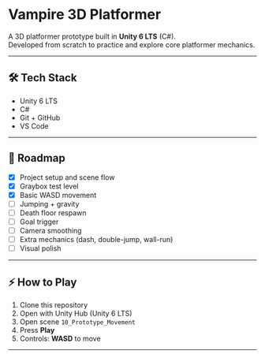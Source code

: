 # Vampire 3D Platformer

A 3D platformer prototype built in **Unity 6 LTS** (C#).  
Developed from scratch to practice and explore core platformer mechanics.

---

## 🛠️ Tech Stack
- Unity 6 LTS  
- C#  
- Git + GitHub  
- VS Code  

---

## 🚀 Roadmap
- [x] Project setup and scene flow  
- [x] Graybox test level  
- [x] Basic WASD movement  
- [ ] Jumping + gravity  
- [ ] Death floor respawn  
- [ ] Goal trigger  
- [ ] Camera smoothing  
- [ ] Extra mechanics (dash, double-jump, wall-run)  
- [ ] Visual polish  

---

## ⚡ How to Play
1. Clone this repository  
2. Open with Unity Hub (Unity 6 LTS)  
3. Open scene `10_Prototype_Movement`  
4. Press **Play**  
5. Controls: **WASD** to move  

---
